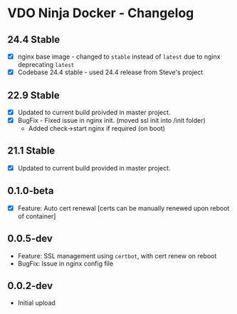 # VDO Ninja Docker - Changelog

## 24.4 Stable

- [x] nginx base image - changed to `stable` instead of `latest` due to nginx deprecating `latest`
- [x] Codebase 24.4 stable - used 24.4 release from Steve's project

## 22.9 Stable

- [x] Updated to current build proivded in master project.
- [x] BugFix - Fixed issue in nginx init. (moved ssl init into /init folder)
    - Added check->start nginx if required (on boot)

## 21.1 Stable

- [x] Updated to current build provided in master project.

## 0.1.0-beta

- [x] Feature: Auto cert renewal [certs can be manually renewed upon reboot of container]
## 0.0.5-dev

- Feature: SSL management using `certbot`, with cert renew on reboot
- BugFix: Issue in nginx config file
## 0.0.2-dev

- Initial upload
